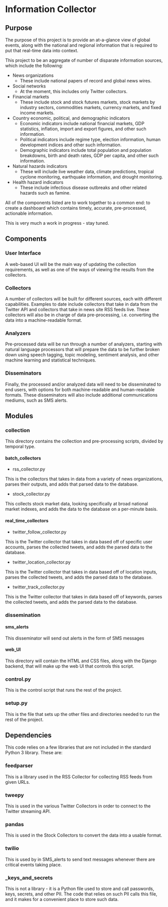 # Information Collector

## Purpose

The purpose of this project is to provide an at-a-glance view of global events, along with the national and regional information that is required to put that real-time data into context.

This project to be an aggregate of number of disparate information sources, which include the following:

- News organizations
    - These include national papers of record and global news wires.
- Social networks
    - At the moment, this includes only Twitter collectors.
- Financial markets
    - These include stock and stock futures markets, stock markets by industry sectors, commodities markets, currency markets, and fixed income markets.
- Country economic, political, and demographic indicators
    - Economic indicators include national financial markets, GDP statistics, inflation, import and export figures, and other such information.
    - Political indicators include regime type, election information, human development indices and other such information.
    - Demographic indicators include total population and population breakdowns, birth and death rates, GDP per capita, and other such information.
- Natural hazards indicators
    - These will include live weather data, climate predictions, tropical cyclone monitoring, earthquake information, and drought monitoring.
- Health hazard indicators
    - These include infectious disease outbreaks and other related hazards such as famine.
    
All of the components listed are to work together to a common end: to create a dashboard which contains timely, accurate, pre-processed, actionable information.

This is very much a work in progress - stay tuned.

## Components

### User Interface

A web-based UI will be the main way of updating the collection requirements, as well as one of the ways of viewing the results from the collectors.

### Collectors

A number of collectors will be built for different sources, each with different capabilities. Examples to date include collectors that take in data from the Twitter API and collectors that take in news site RSS feeds live. These collectors will also be in charge of data pre-processing, i.e. converting the data into a machine-readable format.

### Analyzers

Pre-processed data will be run through a number of analyzers, starting with natural language processors that will prepare the data to be further broken down using speech tagging, topic modeling, sentiment analysis, and other machine learning and statistical techniques.

### Disseminators

Finally, the processed and/or analyzed data will need to be disseminated to end users, with options for both machine-readable and human-readable formats. These disseminators will also include additional communications mediums, such as SMS alerts.

## Modules

### collection

This directory contains the collection and pre-processing scripts, divided by temporal type.

#### batch_collectors

- rss_collector.py

This is the collectors that takes in data from a variety of news organizations, parses their outputs, and adds that parsed data to the database.

- stock_collector.py

This collects stock market data, looking specifically at broad national market indexes, and adds the data to the database on a per-minute basis.

#### real_time_collectors

- twitter_follow_collector.py

This is the Twitter collector that takes in data based off of specific user accounts, parses the collected tweets, and adds the parsed data to the database.

- twitter_location_collector.py

This is the Twitter collector that takes in data based off of location inputs, parses the collected tweets, and adds the parsed data to the database.

- twitter_track_collector.py

This is the Twitter collector that takes in data based off of keywords, parses the collected tweets, and adds the parsed data to the database.

### dissemination

#### sms_alerts

This disseminator will send out alerts in the form of SMS messages

#### web_UI

This directory will contain the HTML and CSS files, along with the Django backend, that will make up the web UI that controls this script.

### control.py

This is the control script that runs the rest of the project.

### setup.py

This is the file that sets up the other files and directories needed to run the rest of the project.

## Dependencies

This code relies on a few libraries that are not included in the standard Python 3 library. These are:

### feedparser

This is a library used in the RSS Collector for collecting RSS feeds from given URLs.

### tweepy

This is used in the various Twitter Collectors in order to connect to the Twitter streaming API.

### pandas

This is used in the Stock Collectors to convert the data into a usable format.

### twilio

This is used by in SMS_alerts to send text messages whenever there are critical events taking place.

### _keys_and_secrets

This is not a library - it is a Python file used to store and call passwords, keys, secrets, and other PII. The code that relies on such PII calls this file, and it makes for a convenient place to store such data.